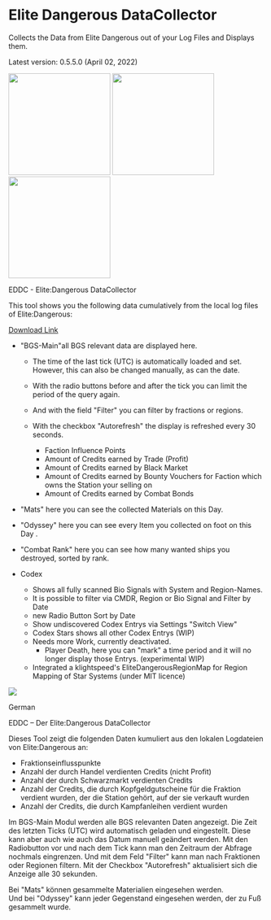 # Elite Dangerous DataCollector
Collects the Data from Elite Dangerous out of your Log Files and Displays them.

Latest version: 0.5.5.0 (April 02, 2022)

<img src="https://i.imgur.com/y6LZuzG.png" height="200px"> <img src="https://i.imgur.com/WA544LK.png" height="200px"> <img src="https://i.imgur.com/gDmfuS9.png" height="200px">

EDDC - Elite:Dangerous DataCollector

This tool shows you the following data cumulatively from the local log files of Elite:Dangerous: 

[Download Link](https://github.com/SNP-MajorK/ED-DataCollector/releases/)

- "BGS-Main"all BGS relevant data are displayed here. 
  - The time of the last tick (UTC) is automatically loaded and set.
    However, this can also be changed manually, as can the date.
  - With the radio buttons before and after the tick you can limit the period of the query again. 
  - And with the field "Filter" you can filter by fractions or regions.
  - With the checkbox "Autorefresh" the display is refreshed every 30 seconds.

      - Faction Influence Points 
      - Amount of Credits earned by Trade (Profit) 
      - Amount of Credits earned by Black Market 
      - Amount of Credits earned by Bounty Vouchers for Faction which owns the Station your selling on 
      - Amount of Credits earned by Combat Bonds 

- "Mats" here you can see the collected Materials on this Day.
- "Odyssey" here you can see every Item you collected on foot on this Day .
- "Combat Rank" here you can see how many wanted ships you destroyed, sorted by rank.

- Codex
  - Shows all fully scanned Bio Signals with System and Region-Names.
  - It is possible to filter via CMDR, Region or Bio Signal and Filter by Date
  - new Radio Button Sort by Date
  - Show undiscovered Codex Entrys via Settings "Switch View"
  - Codex Stars shows all other Codex Entrys (WIP)
  - Needs more Work, currently deactivated.
    - Player Death, here you can "mark" a time period and it will no longer display those Entrys. (experimental WIP)
  - Integrated a klightspeed's EliteDangerousRegionMap for Region Mapping of Star Systems (under MIT licence)

  
<img src="https://cdn.discordapp.com/attachments/944130098406248498/944135915457105930/unknown.png">



German

EDDC – Der Elite:Dangerous DataCollector

Dieses Tool zeigt die folgenden Daten kumuliert aus den lokalen Logdateien von Elite:Dangerous an: 

- Fraktionseinflusspunkte
- Anzahl der durch Handel verdienten Credits (nicht Profit) 
- Anzahl der durch Schwarzmarkt verdienten Credits 
- Anzahl der Credits, die durch Kopfgeldgutscheine für die Fraktion verdient wurden, der die Station gehört, auf der sie verkauft wurden 
- Anzahl der Credits, die durch Kampfanleihen verdient wurden

Im BGS-Main Modul werden alle BGS relevanten Daten angezeigt.
Die Zeit des letzten Ticks (UTC) wird automatisch geladen und eingestellt. 
Diese kann aber auch wie auch das Datum manuell geändert werden.
Mit den Radiobutton vor und nach dem Tick kann man den Zeitraum der Abfrage nochmals eingrenzen. Und mit dem Feld "Filter" kann man nach Fraktionen oder Regionen filtern.
Mit der Checkbox "Autorefresh" aktualisiert sich die Anzeige alle 30 sekunden.

Bei "Mats" können gesammelte Materialien eingesehen werden.  
Und bei "Odyssey" kann jeder Gegenstand eingesehen werden, der zu Fuß gesammelt wurde.